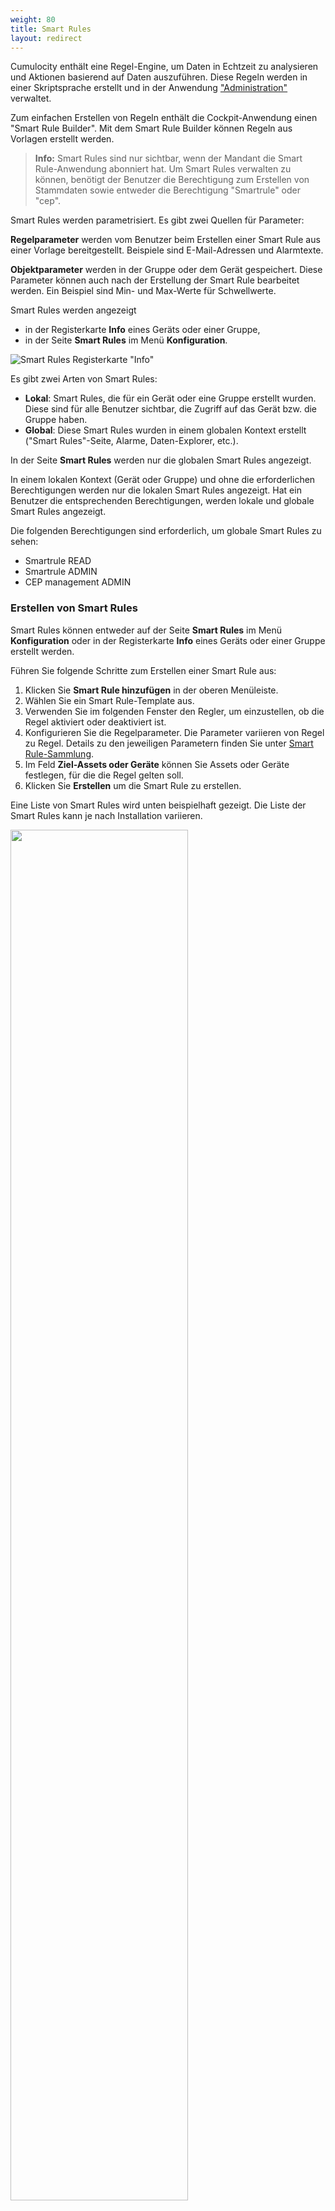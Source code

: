 ```yaml
---
weight: 80
title: Smart Rules
layout: redirect
---
```



Cumulocity enthält eine Regel-Engine, um Daten in Echtzeit zu analysieren und Aktionen basierend auf Daten auszuführen. Diese Regeln werden in einer Skriptsprache erstellt und in der Anwendung ["Administration"](/guides/benutzerhandbuch/administration) verwaltet.

Zum einfachen Erstellen von Regeln enthält die Cockpit-Anwendung einen "Smart Rule Builder". Mit dem Smart Rule Builder können Regeln aus Vorlagen erstellt werden. 

>**Info:** Smart Rules sind nur sichtbar, wenn der Mandant die Smart Rule-Anwendung abonniert hat. Um Smart Rules verwalten zu können, benötigt der Benutzer die Berechtigung zum Erstellen von Stammdaten sowie entweder die Berechtigung "Smartrule" oder "cep".

Smart Rules werden parametrisiert. Es gibt zwei Quellen für Parameter:

**Regelparameter** werden vom Benutzer beim Erstellen einer Smart Rule aus einer Vorlage bereitgestellt. Beispiele sind E-Mail-Adressen und Alarmtexte.

**Objektparameter** werden in der Gruppe oder dem Gerät gespeichert. Diese Parameter können auch nach der Erstellung der Smart Rule bearbeitet werden. Ein Beispiel sind Min- und Max-Werte für Schwellwerte.

Smart Rules werden angezeigt

* in der Registerkarte **Info** eines Geräts oder einer Gruppe,
* in der Seite **Smart Rules** im Menü **Konfiguration**. 

![Smart Rules Registerkarte "Info"](/guides/images/benutzerhandbuch/cockpit-smartrule-info-tab.png)

Es gibt zwei Arten von Smart Rules:

- **Lokal**: Smart Rules, die für ein Gerät oder eine Gruppe erstellt wurden. Diese sind für alle Benutzer sichtbar, die Zugriff auf das Gerät bzw. die Gruppe haben.
- **Global**: Diese Smart Rules wurden in einem globalen Kontext erstellt ("Smart Rules"-Seite, Alarme, Daten-Explorer, etc.). 

In der Seite **Smart Rules** werden nur die globalen Smart Rules angezeigt. 

In einem lokalen Kontext (Gerät oder Gruppe) und ohne die erforderlichen Berechtigungen werden nur die lokalen Smart Rules angezeigt. Hat ein Benutzer die entsprechenden Berechtigungen, werden lokale und globale Smart Rules angezeigt.

Die folgenden Berechtigungen sind erforderlich, um globale Smart Rules zu sehen:

- Smartrule READ
- Smartrule ADMIN
- CEP management ADMIN

### <a name="create-rules"></a>Erstellen von Smart Rules

Smart Rules können entweder auf der Seite **Smart Rules** im Menü **Konfiguration** oder in der Registerkarte **Info** eines Geräts oder einer Gruppe erstellt werden.

Führen Sie folgende Schritte zum Erstellen einer Smart Rule aus:

1. Klicken Sie **Smart Rule hinzufügen** in der oberen Menüleiste. 
2. Wählen Sie ein Smart Rule-Template aus. 
3. Verwenden Sie im folgenden Fenster den Regler, um einzustellen, ob die Regel aktiviert oder deaktiviert ist. 
4. Konfigurieren Sie die Regelparameter. Die Parameter variieren von Regel zu Regel. Details zu den jeweiligen Parametern finden Sie unter [Smart Rule-Sammlung](/guides/benutzerhandbuch/cockpit#smart-rules-collection). 
5. Im Feld **Ziel-Assets oder Geräte** können Sie Assets oder Geräte festlegen, für die die Regel gelten soll.  
6. Klicken Sie **Erstellen** um die Smart Rule zu erstellen.

Eine Liste von Smart Rules wird unten beispielhaft gezeigt. Die Liste der Smart Rules kann je nach Installation variieren.

<img src="/guides/images/benutzerhandbuch/cockpit-global-smart-rules.png" name="Globale Smart Rules" style="width:75%;"/>

Wenn die Regel aktiviert und nicht für bestimmte Geräte angelegt wurde, ist die Regel nun für alle Geräte und Gruppen aktiv. 

Im nächsten Abschnitt erfahren Sie, wie Sie eine Smart Rule für bestimmte Objekte deaktivieren.

Um Irritationen vorzubeugen, werden deaktivierte Smart Rules nicht in Gruppenmenüs oder Gerätemenüs angezeigt. 

Smart Rules können mehrfach instanziiert werden.


### Aktivieren und Deaktivieren von Smart Rules

Smart Rules können für einzelne Objekte (Geräte oder Gruppen) eingeschaltet (aktiviert) oder abgeschaltet (deaktiviert) werden. Wenn beispielsweise ein Gerät zu viele Schwellwertalarme erzeugt, können Sie die Regel für dieses einzelne Objekt deaktivieren. Die Regel bleibt für alle anderen Objekte aktiv.

Um eine Smart Rule für eine Gruppe oder ein Gerät ein- oder abzuschalten, navigieren Sie zur Registerkarte "Info" für das Objekt und aktivieren/deaktivieren Sie die Regel über den Regler.

<img src="/guides/images/benutzerhandbuch/cockpit-smart-rule-activate.png" name="Smart Rule aktivieren/deaktivieren" style="width:100%;"/>

### Bearbeiten von Smart Rules

Um eine Smart Rule zu bearbeiten, öffnen Sie das Kontextmenü der Regel über das Menüsymbol und klicken Sie **Bearbeiten**.

### Duplizieren von Smart Rules

Um eine Smart Rule zu duplizieren, öffnen Sie das Kontextmenü der Regel über das Menüsymbol und klicken Sie **Duplizieren**. Bearbeiten Sie zumindest den Namen und klicken Sie **Änderungen speichern** um Ihre Angaben zu speichern.

### Löschen von Smart Rules

Um eine Smart Rule zu löschen, öffnen Sie das Kontextmenü der Regel über das Menüsymbol und klicken Sie **Löschen**.

### Fehlerbehebung bei Smart Rules

Um die Fehlersuche zu vereinfachen gibt es einen direkten Link von einer Smart Rule zum entsprechenden Echtzeitverarbeitungsmodul. Öffnen Sie das Kontextmenü der Regel über das Menüsymbol und klicken Sie **Quelltext ansehen**, um diese Option zu nutzen.

### Beispiel: Definieren von exakten Schwellwerten

Führen Sie folgende Schritte aus, um eine Schwellwertregel zu definieren:

1. Navigieren Sie im Menü **Gruppen** zu dem Objekt (Gruppe oder Gerät), auf welches Sie den Schwellwert anwenden möchten.
2. Wechseln Sie zur Registerkarte **Daten-Explorer**.
3. Wenn der Datenpunkt, der den Schwellwert festlegen soll, standardmäßig nicht sichtbar ist, wählen Sie **Datenpunkt hinzufügen** und fügen Sie einen Datenpunkt hinzu. Informationen zum Hinzufügen von Datenpunkten finden Sie unter  Daten-Explorer >[Hinzufügen von Datenpunkten](#add-data-points).
4. Öffnen Sie über das Menüsymbol das Kontextmenü für den entsprechenden Datenpunkt und klicken Sie **Smart Rule erstellen**. <br><br> <img src="/guides/images/benutzerhandbuch/cockpit-smart-rule-datapoint.png" name="Datenpunkt-Beispiel" style="width:75%;"/>
<br>
5. Wählen Sie die Smart Rule "Bei Schwellwertüberschreitung Alarm erzeugen". <br><br> <img src="/guides/images/benutzerhandbuch/cockpit-smart-rule-example.png" name="Smart Rule-Beispiel" style="width:50%;"/><br>
6. Geben Sie den minimalen und den maximalen Wert für den roten Bereich ein. Wenn der Messwert den roten Bereich betritt oder verlässt, wird ein KRITISCHER Alarm erzeugt bzw. gelöscht. Weitere Informationen finden Sie in der Beschreibung der Regel "Bei Messbereichsüberschreitung Alarm erzeugen" in der [Smart Rules-Sammlung](/guides/benutzerhandbuch/cockpit#smart-rules-collection).
7. Unter **Alarm erzeugen** können Sie optional den Alarmtyp und Alarmtext definieren.
8. Unter **Ziel-Assets oder Geräte** können Sie die Objekte auswählen, auf die diese Regel angewendet werden soll.
9. Klicken Sie **Erstellen** um die Smart Rule zu erstellen.

Die Regel wird automatisch aktiviert und Alarme werden angezeigt, wenn diese ausgelöst werden.


### Ausführen einer Regelkette

Smart Rules können ein neues Datenelement auf der Plattform erstellen. Die Schwellenregel erzeugt beispielsweise neue Alarme. Diese neuen Daten können durch ausgewählte Smart Rules weiterverarbeitet werden, zum Beispiel durch eine Regel "Bei Alarm  E-Mail senden". 

Mit diesem Mechanismus kann eine Kette von Smart Rules erstellt werden.

>**Info:** Berücksichtigen Sie beim Erstellen einer Regelkette, wie viele Daten diese erzeugt, um Überlastungen oder übermäßige Datenmengen zu vermeiden. 

